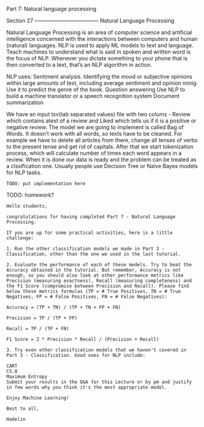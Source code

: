 Part 7: Natural language processing

Section 27
————————————
Natural Language Processing

Natural Language Processing is an area of computer science and artificial intelligence concerned with the interactions between computers and human (natural) languages. NLP is used to apply ML models to text and language. Teach machines to understand what is said in spoken and written word is the focus of NLP. Whenever you dictate something to your phone that is then converted to a text, that’s an NLP algorithm in action.

NLP uses:
Sentiment analysis. Identifying the mood or subjective opinions within large amounts of text, including average sentiment and opinion minig.
Use it to predict the genre of the book.
Question answering
Use NLP to build a machine translator or a speech recognition system
Document summarization

We have an input tsv(tab separated values) file with two colums - Review which contains atext of a review and Liked which tells us if it is a positive or negative review.
The model we are going to implement is called Bag of Words. It doesn’t work with all words, so texts have to be cleaned. For example we have to delete all articles from there, change all tenses of verbs to the present tense and get rid of capitals.
Аfter that we start tokenization process, which will calculate number of times each word appears in a review.
When it is done our data is ready and the problem can be treated as a clssification one.
Usually people use Decision Tree or Naive Bayes models for NLP tasks.

```
TODO: put implementation here
```

TODO: homework?
```
Hello students,

congratulations for having completed Part 7 - Natural Language Processing.

If you are up for some practical activities, here is a little challenge:

1. Run the other classification models we made in Part 3 - Classification, other than the one we used in the last tutorial.

2. Evaluate the performance of each of these models. Try to beat the Accuracy obtained in the tutorial. But remember, Accuracy is not enough, so you should also look at other performance metrics like Precision (measuring exactness), Recall (measuring completeness) and the F1 Score (compromise between Precision and Recall). Please find below these metrics formulas (TP = # True Positives, TN = # True Negatives, FP = # False Positives, FN = # False Negatives):

Accuracy = (TP + TN) / (TP + TN + FP + FN)

Precision = TP / (TP + FP)

Recall = TP / (TP + FN)

F1 Score = 2 * Precision * Recall / (Precision + Recall)

3. Try even other classification models that we haven't covered in Part 3 - Classification. Good ones for NLP include:

CART
C5.0
Maximum Entropy
Submit your results in the Q&A for this Lecture or by pm and justify in few words why you think it's the most appropriate model.

Enjoy Machine Learning!

Best to all,

Hadelin

```



